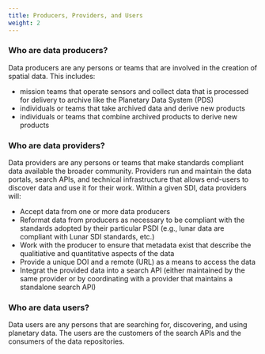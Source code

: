 ```yaml
---
title: Producers, Providers, and Users
weight: 2
---
```


### Who are data producers?
Data producers are any persons or teams that are involved in the creation of spatial data. This includes:
  - mission teams that operate sensors and collect data that is processed for delivery to archive like the Planetary Data System (PDS)
  - individuals or teams that take archived data and derive new products
  - individuals or teams that combine archived products to derive new products
  
### Who are data providers?
Data providers are any persons or teams that make standards compliant data available the broader community. Providers run and maintain the data portals, search APIs, and technical infrastructure that allows end-users to discover data and use it for their work. Within a given SDI, data providers will:
  - Accept data from one or more data producers
  - Reformat data from producers as necessary to be compliant with the standards adopted by their particular PSDI (e.g., lunar data are compliant with Lunar SDI standards, etc.)
  - Work with the producer to ensure that metadata exist that describe the qualitiative and quantitative aspects of the data
  - Provide a unique DOI and a remote (URL) as a means to access the data
  - Integrat the provided data into a search API (either maintained by the same provider or by coordinating with a provider that maintains a standalone search API)

### Who are data users?
Data users are any persons that are searching for, discovering, and using planetary data. The users are the customers of the search APIs and the consumers of the data repositories. 